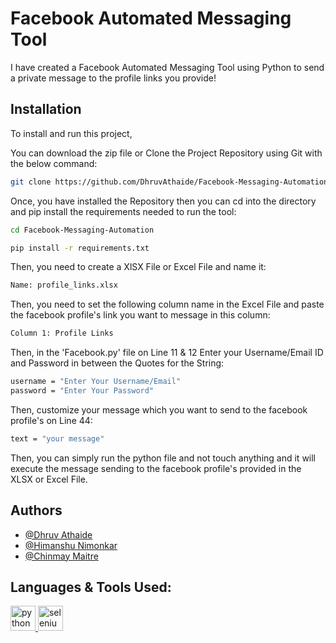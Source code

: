 
# Facebook Automated Messaging Tool

I have created a Facebook Automated Messaging Tool using Python to send a private message to the profile links you provide!


## Installation

To install and run this project,

You can download the zip file or Clone the Project Repository using Git with the below command:
```bash
git clone https://github.com/DhruvAthaide/Facebook-Messaging-Automation.git
```


Once, you have installed the Repository then you can cd into the directory and pip install the requirements needed to run the tool:
```bash
cd Facebook-Messaging-Automation
```

```bash
pip install -r requirements.txt
```

Then, you need to create a XlSX File or Excel File and name it:
```bash
Name: profile_links.xlsx
```

Then, you need to set the following column name in the Excel File and paste the facebook profile's link you want to message in this column:
```bash
Column 1: Profile Links
```

Then, in the 'Facebook.py' file on Line 11 & 12 Enter your Username/Email ID and Password in between the Quotes for the String:
```bash
username = "Enter Your Username/Email"
password = "Enter Your Password"
```

Then, customize your message which you want to send to the facebook profile's on Line 44:
```bash
text = "your message"
```

Then, you can simply run the python file and not touch anything and it will execute the message sending to the facebook profile's provided in the XLSX or Excel File.

## Authors

- [@Dhruv Athaide](https://github.com/DhruvAthaide)
- [@Himanshu Nimonkar](https://github.com/BoomHimanshu)
- [@Chinmay Maitre](https://github.com/Chinmay-Maitre08)


## Languages & Tools Used:
<p align="left"> 
<a href="https://www.python.org/" target="_blank" rel="noreferrer"> <img src="https://cdn.jsdelivr.net/gh/devicons/devicon/icons/python/python-original.svg" alt="python" width="40" height="40"/> </a>
<a href="https://www.selenium.dev/" target="_blank" rel="noreferrer"> <img src="https://cdn.jsdelivr.net/gh/devicons/devicon/icons/selenium/selenium-original.svg" alt="selenium" width="40" height="40"/> </a>
</p>